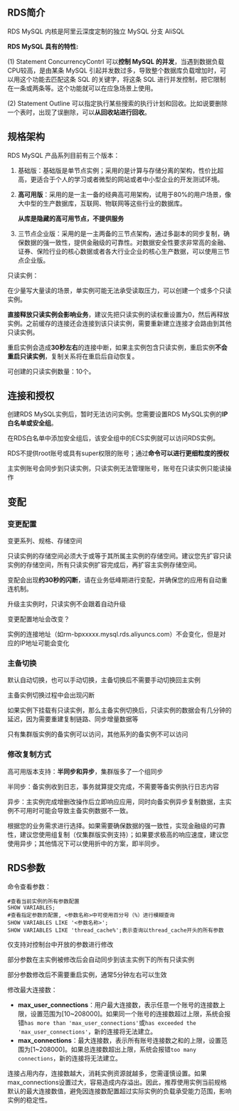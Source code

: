 ## RDS简介

RDS MySQL 内核是阿里云深度定制的独立 MySQL 分支 AliSQL



**RDS MySQL 具有的特性:**

(1) Statement ConcurrencyContrl 可以**控制 MySQL 的并发**，当遇到数据负载 CPU较高，是由某条 MySQL 引起并发数过多，导致整个数据库负载增加时，可以用这个功能去匹配这条 SQL 的关键字，将这条 SQL 进行并发控制，把它限制在一条或两条等。这个功能就可以在应急场景上使用。 

(2) Statement Outline 可以指定执行某些搜索的执行计划和回收。比如说要删除一个表时，出现了误删除，可以**从回收站进行回收**。

## 规格架构

RDS MySQL 产品系列目前有三个版本：

1. 基础版：基础版是单节点实例；采用的是计算与存储分离的架构，性价比超高，更适合于个人的学习或者微型的网站或者中小型企业的开发测试环境。

2. **高可用版**：采用的是一主一备的经典高可用架构，试用于80%的用户场景，像大中型的生产数据库，互联网、物联网等这些行业的数据库。

   **从库是隐藏的高可用节点，不提供服务**

3. 三节点企业版：采用的是一主两备的三节点架构，通过多副本的同步复制，确保数据的强一致性，提供金融级的可靠性。对数据安全性要求非常高的金融、证券、保险行业的核心数据或者各大行业企业的核心生产数据，可以使用三节点企业版。



只读实例：

在少量写大量读的场景，单实例可能无法承受读取压力，可以创建一个或多个只读实例。

**直接释放只读实例会影响业务**，建议先把只读实例的读权重设置为0，然后再释放实例。之前缓存的连接还会连接到该只读实例，需要重新建立连接才会路由到其他只读实例。

重启实例会造成**30秒左右**的连接中断，如果主实例包含只读实例，重启实例**不会重启只读实例**，复制关系将在重启后自动恢复。

可创建的只读实例数量：10个。

## 连接和授权

创建RDS MySQL实例后，暂时无法访问实例。您需要设置RDS MySQL实例的**IP白名单或安全组**。

在RDS白名单中添加安全组后，该安全组中的ECS实例就可以访问RDS实例。



RDS不提供root账号或具有super权限的账号；通过**命令可以进行更细粒度的授权**

主实例账号会同步到只读实例，只读实例无法管理账号，账号在只读实例只能读操作

## 变配

### 变更配置

变更系列、规格、存储空间



只读实例的存储空间必须大于或等于其所属主实例的存储空间。建议您先扩容只读实例的存储空间，所有只读实例扩容完成后，再扩容主实例存储空间。

变配会出现**约30秒的闪断**，请在业务低峰期进行变配，并确保您的应用有自动重连机制。

升级主实例时，只读实例不会跟着自动升级



变更配置地址会改变？

实例的连接地址（如rm-bpxxxxx.mysql.rds.aliyuncs.com）不会变化，但是对应的IP地址可能会变化

### 主备切换

默认自动切换，也可以手动切换，主备切换后不需要手动切换回主实例

主备实例切换过程中会出现闪断

如果实例下挂载有只读实例，那么主备实例切换后，只读实例的数据会有几分钟的延迟，因为需要重建复制链路、同步增量数据等

只有集群版实例的备实例可以访问，其他系列的备实例不可以访问

### 修改复制方式

高可用版本支持：**半同步和异步**，集群版多了一个组同步

半同步：备实例收到日志，事务就算提交完成，不需要等备实例执行日志内容

异步：主实例完成增删改操作后立即响应应用，同时向备实例异步复制数据，主实例不可用时可能会导致主备实例数据不一致。

根据您的业务需求进行选择。如果需要确保数据的强一致性，实现金融级的可靠性，建议您使用组复制（仅集群版实例支持）；如果要求极高的响应速度，建议您使用异步；其他情况下可以使用折中的方案，即半同步。

## RDS参数

命令查看参数：

```mysql
#查看当前实例的所有参数配置
SHOW VARIABLES;
#查看指定参数的配置, <参数名称>中可使用百分号（%）进行模糊查询
SHOW VARIABLES LIKE '<参数名称>';
SHOW VARIABLES LIKE 'thread_cache%';表示查询以thread_cache开头的所有参数
```



仅支持对控制台中开放的参数进行修改

部分参数在主实例被修改后会自动同步到该主实例下的所有只读实例

部分参数修改后不需要重启实例，通常5分钟左右可以生效



修改最大连接数：

- **max_user_connections**：用户最大连接数，表示任意一个账号的连接数上限，设置范围为[10~208000]。如果同一个账号的连接数超过上限，系统会报错`has more than 'max_user_connections'`或`has exceeded the 'max_user_connections'`，新的连接将无法建立。
- **max_connections**：最大连接数，表示所有账号连接数之和的上限，设置范围为[1~208000]。如果总连接数超出上限，系统会报错`too many connections`，新的连接将无法建立。

连接占用内存，连接数越大，消耗实例资源就越多，您需谨慎设置。如果max_connections设置过大，容易造成内存溢出。因此，推荐使用实例当前规格默认的最大连接数值，避免因连接数配置超过实际实例的负载承受能力范围，影响实例的稳定性。



